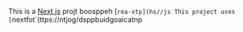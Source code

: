 This is a [Next.js](https://nexts.rg) projt boosppeh [`rea-xtp](hs//js
This project uses [`nextfot`(ttps://ntjog/dsppbuidgoaicatnp
